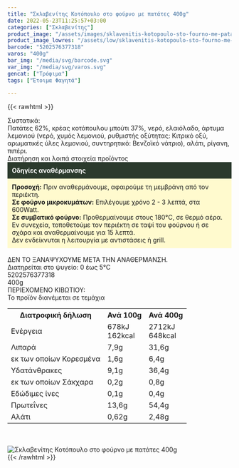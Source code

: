 ```yaml
---
title: "Σκλαβενίτης Κοτόπουλο στο φούρνο με πατάτες 400g"
date: 2022-05-23T11:25:57+03:00
categories: ["Σκλαβενίτης"]
product_image: "/assets/images/sklavenitis-kotopoulo-sto-fourno-me-patates-400g.jpg"
product_image_lowres: "/assets/low/sklavenitis-kotopoulo-sto-fourno-me-patates-400g.jpg"
barcode: "5202576377318"
varos: "400g"
bar_img: "/media/svg/barcode.svg"
var_img: "/media/svg/varos.svg"
gencat: ["Τρόφιμα"]
tags: ["Έτοιμα Φαγητά"]

---
```

{{< rawhtml >}}

<div class="sload530"><div class="product"><div id="sistatika">Συστατικά:</div><div class="alltext">Πατάτες 62%, κρέας κοτόπουλου μπούτι 37%, νερό, ελαιόλαδο, άρτυμα λεμονιού (νερό, χυμός λεμονιού, ρυθμιστής οξύτητας: Kιτρικό οξύ, αρωματικές ύλες λεμονιού, συντηρητικό: Bενζοϊκό νάτριο), αλάτι, ρίγανη, πιπέρι.</div><div id="loipa">Διατήρηση και λοιπά στοιχεία προϊόντος</div><div class="alltext"><div style="background:#2b3a2d;padding:10px;color:#fff"><b>Οδηγίες αναθέρμανσης</b></div><div style="background:#ffface;padding:10px;"><b>Προσοχή:</b> Πριν αναθερμάνουμε, αφαιρούμε τη μεμβράνη από τον περιέκτη.<br><b>Σε φούρνο μικροκυμάτων:</b> Επιλέγουμε χρόνο 2 - 3 λεπτά, στα 600Watt.<br><b>Σε συμβατικό φούρνο:</b> Προθερμαίνουμε στους 180°C, σε θερμό αέρα. Εν συνεχεία, τοποθετούμε τον περιέκτη σε ταψί του φούρνου ή σε σχάρα και αναθερμαίνουμε για 15 λεπτά.<br>Δεν ενδείκνυται η λειτουργία με αντιστάσεις ή grill.</div><br>ΔΕΝ ΤΟ ΞΑΝΑΨΥΧΟΥΜΕ ΜΕΤΑ ΤΗΝ ΑΝΑΘΕΡΜΑΝΣΗ.<br>Διατηρείται στο ψυγείο: 0 έως 5°C<br></div><div id="barcode"><div id="barimage1"></div><span id="bartext">5202576377318</span></div><div id="varos"><div id="varosimage1"></div><span id="varostext">400g</span></div><div id="kivotio">ΠΕΡΙΕΧΟΜΕΝΟ ΚΙΒΩΤΙΟΥ:<br>Το προϊόν διανέμεται σε τεμάχια</div><div class="tabout"><table id="diatable"><tbody><tr><th>Διατροφική δήλωση</th><th>Ανά 100g</th><th>Ανά 400g</th></tr><tr><td class="texr2">Ενέργεια</td><td class="texr">678kJ<br>162kcal</td><td class="texr">2712kJ<br>648kcal</td></tr><tr><td class="texr2">Λιπαρά</td><td class="texr">7,9g</td><td class="texr">31,6g</td></tr><tr><td class="gray">εκ των οποίων Κορεσµένα</td><td class="gray2">1,6g</td><td class="gray2">6,4g</td></tr><tr><td class="texr2">Yδατάνθρακες</td><td class="texr">9,1g</td><td class="texr">36,4g</td></tr><tr><td class="gray">εκ των οποίων Σάκχαρα</td><td class="gray2">0,2g</td><td class="gray2">0,8g</td></tr><tr><td class="texr2">Eδώδιμες ίνες</td><td class="texr">0,1g</td><td class="texr">0,4g</td></tr><tr><td class="texr2">Πρωτεΐνες</td><td class="texr">13,6g</td><td class="texr">54,4g</td></tr><tr><td class="texr2">Αλάτι</td><td class="texr">0,62g</td><td class="texr">2,48g</td></tr></tbody></table></div><br><br><div class="pimg"><img alt="Σκλαβενίτης Κοτόπουλο στο φούρνο με πατάτες 400g" title="Σκλαβενίτης Κοτόπουλο στο φούρνο με πατάτες 400g" src="/assets/images/sklavenitis-kotopoulo-sto-fourno-me-patates-400g.jpg"></div></div></div>
{{< /rawhtml >}}


